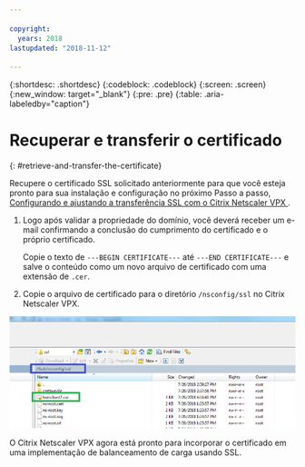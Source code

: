 ```yaml
---

copyright:
  years: 2018
lastupdated: "2018-11-12"

---
```


{:shortdesc: .shortdesc}
{:codeblock: .codeblock}
{:screen: .screen}
{:new_window: target="_blank"}
{:pre: .pre}
{:table: .aria-labeledby="caption"}

# Recuperar e transferir o certificado
{: #retrieve-and-transfer-the-certificate}

Recupere o certificado SSL solicitado anteriormente para que você esteja pronto para sua instalação e configuração no próximo Passo a passo, [Configurando e ajustando a transferência SSL com o Citrix Netscaler VPX ](/docs/infrastructure/citrix-netscaler-vpx?topic=citrix-netscaler-vpx-configuring-and-tuning-ssl-offload-with-citrix-netscaler-vpx).

1. Logo após validar a propriedade do domínio, você deverá receber um e-mail confirmando a conclusão do cumprimento do certificado e o próprio certificado.

	Copie o texto de `---BEGIN CERTIFICATE---` até `---END CERTIFICATE---` e salve o conteúdo como um novo arquivo de certificado com uma extensão de `.cer`.

2. Copie o arquivo de certificado para o diretório `/nsconfig/ssl` no Citrix Netscaler VPX.

<img src="images/11-transfer-certificate.png" alt="drawing" style="width: 600px;"/>

O Citrix Netscaler VPX agora está pronto para incorporar o certificado em uma implementação de balanceamento de carga usando SSL.
